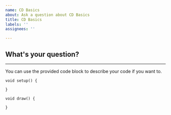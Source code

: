 ```yaml
---
name: CD Basics
about: Ask a question about CD Basics
title: CD Basics
labels: ''
assignees: ''

---
```

## What's your question?


---
You can use the provided code block to describe your code if you want to.

```processing
void setup() {

}

void draw() {

}
```